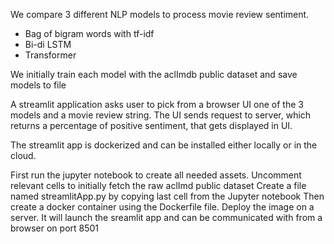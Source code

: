We compare 3 different NLP models to process movie review sentiment.
- Bag of bigram words with tf-idf
- Bi-di LSTM
- Transformer

We initially train each model with the aclImdb public dataset and save models to file

A streamlit application asks user to pick from a browser UI one of the 3 models and a movie review string.
The UI sends request to server, which returns a percentage of positive sentiment, that gets displayed in UI.

The streamlit app is dockerized and can be installed either locally or in the cloud.

First run the jupyter notebook to create all needed assets. Uncomment relevant cells to initially fetch the raw aclImd public dataset
Create a file named streamlitApp.py by copying last cell from the Jupyter notebook 
Then create a docker container using the Dockerfile file.
Deploy the image on a server. It will launch the sreamlit app and can be communicated with from a browser on port 8501
